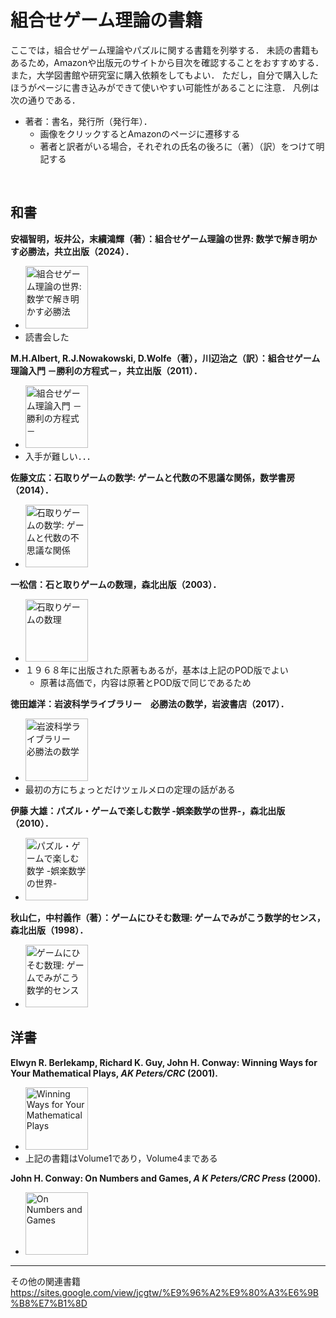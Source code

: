 # 組合せゲーム理論の書籍

ここでは，組合せゲーム理論やパズルに関する書籍を列挙する．
未読の書籍もあるため，Amazonや出版元のサイトから目次を確認することをおすすめする．
また，大学図書館や研究室に購入依頼をしてもよい．
ただし，自分で購入したほうがページに書き込みができて使いやすい可能性があることに注意．
凡例は次の通りである．
- 著者：書名，発行所（発行年）．
    - 画像をクリックするとAmazonのページに遷移する
    - 著者と訳者がいる場合，それぞれの氏名の後ろに（著）（訳）をつけて明記する
<br>

## 和書

**安福智明，坂井公，末續鴻輝（著）：組合せゲーム理論の世界: 数学で解き明かす必勝法，共立出版（2024）．**
- <a href="https://www.amazon.co.jp/dp/4320115589" target="_blank"><img src="https://m.media-amazon.com/images/I/71K0LYzowyL._SY522_.jpg" alt="組合せゲーム理論の世界: 数学で解き明かす必勝法" width="100"></a>
- 読書会した

**M.H.Albert, R.J.Nowakowski, D.Wolfe（著），川辺治之（訳）：組合せゲーム理論入門 －勝利の方程式－，共立出版（2011）．**
- <a href="https://www.amazon.co.jp/dp/432001975X" target="_blank"><img src="https://m.media-amazon.com/images/I/51tjC1JCE7L.jpg" alt="組合せゲーム理論入門 －勝利の方程式－" width="100"></a>
- 入手が難しい．．．

**佐藤文広：石取りゲームの数学: ゲームと代数の不思議な関係，数学書房（2014）．**
- <a href="https://www.amazon.co.jp/dp/490334276X" target="_blank"><img src="https://m.media-amazon.com/images/I/61i3avoBPQL._SY522_.jpg" alt="石取りゲームの数学: ゲームと代数の不思議な関係" width="100"></a>

**一松信：石と取りゲームの数理，森北出版（2003）．**
- <a href="https://www.amazon.co.jp/dp/462701029X" target="_blank"><img src="https://m.media-amazon.com/images/I/41kVx1bRi6L.jpg" alt="石取りゲームの数理" width="100"></a>
- １９６８年に出版された原著もあるが，基本は上記のPOD版でよい
    - 原著は高価で，内容は原著とPOD版で同じであるため

**徳田雄洋：岩波科学ライブラリー　必勝法の数学，岩波書店（2017）．**
- <a href="https://www.amazon.co.jp/dp/4000296639" target="_blank"><img src="https://m.media-amazon.com/images/I/71A+GL2btiL._SY522_.jpg" alt="岩波科学ライブラリー　必勝法の数学" width="100"></a>
- 最初の方にちょっとだけツェルメロの定理の話がある


**伊藤 大雄：パズル・ゲームで楽しむ数学 -娯楽数学の世界-，森北出版（2010）．**
- <a href="https://www.amazon.co.jp/dp/4627017715" target="_blank"><img src="https://m.media-amazon.com/images/I/61UitvUbz1L.jpg" alt="パズル・ゲームで楽しむ数学 -娯楽数学の世界-" width="100"></a>


**秋山仁，中村義作（著）：ゲームにひそむ数理: ゲームでみがこう数学的センス，森北出版（1998）．**
- <a href="https://www.amazon.co.jp/dp/4627016514" target="_blank"><img src="https://m.media-amazon.com/images/I/91K5z02kd3L._SY522_.jpg" alt="ゲームにひそむ数理: ゲームでみがこう数学的センス" width="100"></a>


## 洋書

**Elwyn R. Berlekamp, Richard K. Guy, John H. Conway: Winning Ways for Your Mathematical Plays, *AK Peters/CRC* (2001).**
- <a href="https://www.amazon.co.jp/dp/1568811306" target="_blank"><img src="https://m.media-amazon.com/images/I/61zWy9u87IL._SY522_.jpg" alt="Winning Ways for Your Mathematical Plays" width="100"></a>
- 上記の書籍はVolume1であり，Volume4まである

**John H. Conway: On Numbers and Games, *A K Peters/CRC Press* (2000).**
- <a href="https://www.amazon.co.jp/dp/1568811276" target="_blank"><img src="https://m.media-amazon.com/images/I/61+bT1+3KtL._SY522_.jpg" alt="On Numbers and Games" width="100"></a>

---

その他の関連書籍
https://sites.google.com/view/jcgtw/%E9%96%A2%E9%80%A3%E6%9B%B8%E7%B1%8D





